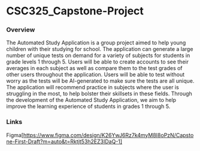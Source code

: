 # CSC325_Capstone-Project

### Overview

The Automated Study Application is a group project aimed to help young children with their studying for school. The application can generate a large number of unique tests on demand for a variety of subjects for students in grade levels 1 through 5. Users will be able to create accounts to see their averages in each subject as well as compare them to the test grades of other users throughout the application.  Users will be able to test without worry as the tests will be AI-generated to make sure the tests are all unique. The application will recommend practice in subjects where the user is struggling in the most, to help bolster their skillsets in these fields. Through the development of the Automated Study Application, we aim to help improve the learning experience of students in grades 1 through 5.

### Links

Figma[https://www.figma.com/design/K26YwJ6Rz7k4myM8I8oPzN/Capstone-First-Draft?m=auto&t=Rktjt53h2EZ3IDaQ-1]
